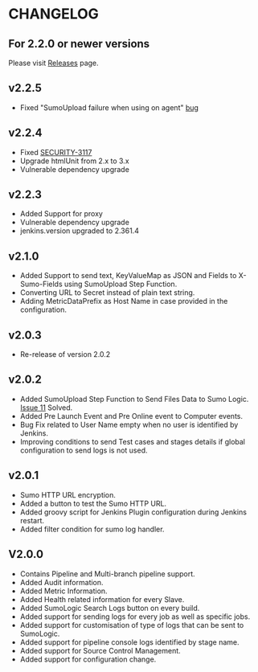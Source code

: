 # CHANGELOG

## For 2.2.0 or newer versions

Please visit [Releases](https://github.com/jenkinsci/sumologic-publisher-plugin/releases) page.

## v2.2.5
- Fixed "SumoUpload failure when using on agent" [bug](https://github.com/jenkinsci/sumologic-publisher-plugin/issues/39)

## v2.2.4
- Fixed [SECURITY-3117](https://issues.jenkins.io/browse/SECURITY-3117)
- Upgrade htmlUnit from 2.x to 3.x
- Vulnerable dependency upgrade

## v2.2.3
- Added Support for proxy
- Vulnerable dependency upgrade
- jenkins.version upgraded to 2.361.4

## v2.1.0 
- Added Support to send text, KeyValueMap as JSON and Fields to X-Sumo-Fields using SumoUpload Step Function.
- Converting URL to Secret instead of plain text string.
- Adding MetricDataPrefix as Host Name in case provided in the configuration.

## v2.0.3
- Re-release of version 2.0.2

## v2.0.2
- Added SumoUpload Step Function to Send Files Data to Sumo Logic. [Issue 11](https://github.com/jenkinsci/sumologic-publisher-plugin/issues/11) Solved.
- Added Pre Launch Event and Pre Online event to Computer events.
- Bug Fix related to User Name empty when no user is identified by Jenkins.
- Improving conditions to send Test cases and stages details if global configuration to send logs is not used.

## v2.0.1
- Sumo HTTP URL encryption.
- Added a button to test the Sumo HTTP URL.
- Added groovy script for Jenkins Plugin configuration during Jenkins restart.
- Added filter condition for sumo log handler.

## V2.0.0
- Contains Pipeline and Multi-branch pipeline support.
- Added Audit information.
- Added Metric Information.
- Added Health related information for every Slave.
- Added SumoLogic Search Logs button on every build.
- Added support for sending logs for every job as well as specific jobs.
- Added support for customisation of type of logs that can be sent to SumoLogic.
- Added support for pipeline console logs identified by stage name.
- Added support for Source Control Management.
- Added support for configuration change.